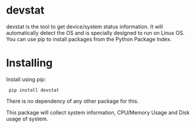 # devstat

devstat is the tool to get device/system status information.
It will automatically detect the OS and is specially designed to run on Linux OS. You can use pip to install packages from the Python Package Index.

# Installing
Install using pip:

``` pip install devstat```

There is no dependency of any other package for this.

This package will collect system information, CPU/Memory Usage and Disk usage of system.
